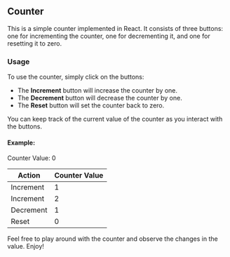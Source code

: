 ## Counter

This is a simple counter implemented in React. It consists of three buttons: one for incrementing the counter, one for decrementing it, and one for resetting it to zero.

### Usage

To use the counter, simply click on the buttons:

- The **Increment** button will increase the counter by one.
- The **Decrement** button will decrease the counter by one.
- The **Reset** button will set the counter back to zero.

You can keep track of the current value of the counter as you interact with the buttons.

#### Example:

Counter Value: 0

| Action | Counter Value |
| ------ | ------------- |
| Increment | 1 |
| Increment | 2 |
| Decrement | 1 |
| Reset | 0 |

Feel free to play around with the counter and observe the changes in the value. Enjoy!
